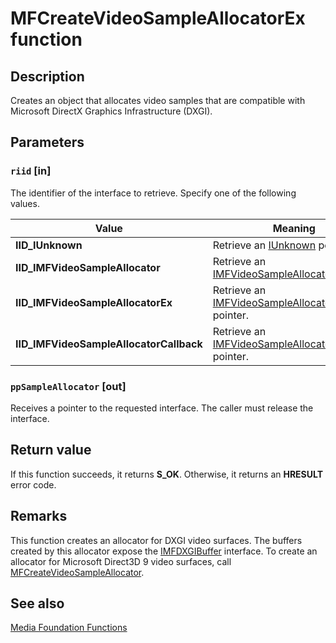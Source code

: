 # MFCreateVideoSampleAllocatorEx function

## Description

Creates an object that allocates video samples that are compatible with Microsoft DirectX Graphics Infrastructure (DXGI).

## Parameters

### `riid` [in]

The identifier of the interface to retrieve. Specify one of the following values.

| Value | Meaning |
| --- | --- |
| ****IID_IUnknown**** | Retrieve an [IUnknown](https://learn.microsoft.com/windows/desktop/api/unknwn/nn-unknwn-iunknown) pointer. |
| ****IID_IMFVideoSampleAllocator**** | Retrieve an [IMFVideoSampleAllocator](https://learn.microsoft.com/windows/desktop/api/mfidl/nn-mfidl-imfvideosampleallocator) pointer. |
| ****IID_IMFVideoSampleAllocatorEx**** | Retrieve an [IMFVideoSampleAllocatorEx](https://learn.microsoft.com/windows/desktop/api/mfidl/nn-mfidl-imfvideosampleallocatorex) pointer. |
| ****IID_IMFVideoSampleAllocatorCallback**** | Retrieve an [IMFVideoSampleAllocatorCallback](https://learn.microsoft.com/windows/desktop/api/mfidl/nn-mfidl-imfvideosampleallocatorcallback) pointer. |

### `ppSampleAllocator` [out]

Receives a pointer to the requested interface. The caller must release the interface.

## Return value

If this function succeeds, it returns **S_OK**. Otherwise, it returns an **HRESULT** error code.

## Remarks

This function creates an allocator for DXGI video surfaces. The buffers created by this allocator expose the [IMFDXGIBuffer](https://learn.microsoft.com/windows/desktop/api/mfobjects/nn-mfobjects-imfdxgibuffer) interface. To create an allocator for Microsoft Direct3D 9 video surfaces, call [MFCreateVideoSampleAllocator](https://learn.microsoft.com/windows/desktop/api/evr/nc-evr-mfcreatevideosampleallocator).

## See also

[Media Foundation Functions](https://learn.microsoft.com/windows/desktop/medfound/media-foundation-functions)
